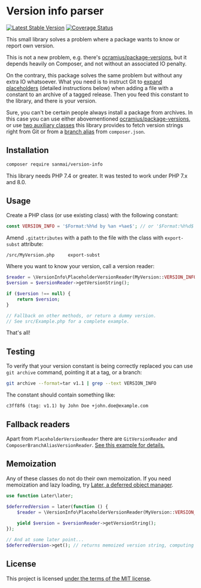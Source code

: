 # Version info parser

[![Latest Stable Version](https://poser.pugx.org/sanmai/version-info/v/stable)](https://packagist.org/packages/sanmai/version-info)
[![Coverage Status](https://coveralls.io/repos/github/sanmai/version-info/badge.svg?branch=master)](https://coveralls.io/github/sanmai/version-info?branch=master)

This small library solves a problem where a package wants to know or report own version.

This is not a new problem, e.g. there's [ocramius/package-versions](https://github.com/Ocramius/PackageVersions),
but it depends heavily on Composer, and not without an associated IO penalty.

On the contrary, this package solves the same problem but without any extra IO whatsoever. What you need 
is to instruct Git to [expand placeholders](https://git-scm.com/docs/gitattributes#_export_subst) (detailed 
instructions below) when adding a file with a constant to an archive of a tagged release. Then you feed 
this constant to the library, and there is your version.

Sure, you can't be certain people always install a package from archives. In this case you can use 
either abovementioned [ocramius/package-versions](https://github.com/Ocramius/PackageVersions), or
use [two auxiliary classes](#fallback-readers) this library provides to fetch version strings right from Git or from a [branch 
alias](https://getcomposer.org/doc/articles/aliases.md#branch-alias) from `composer.json`.

## Installation

```bash
composer require sanmai/version-info
```

This library needs PHP 7.4 or greater. It was tested to work under PHP 7.x and 8.0.

## Usage

Create a PHP class (or use existing class) with the following constant: 

```php
const VERSION_INFO = '$Format:%h%d by %an +%ae$'; // or '$Format:%h%d$'
```

Amend `.gitattributes` with a path to the file with the class with `export-subst` attribute:

```
/src/MyVersion.php     export-subst
```

Where you want to know your version, call a version reader:

```php
$reader = \VersionInfo\PlaceholderVersionReader(MyVersion::VERSION_INFO);
$version = $versionReader->getVersionString();

if ($version !== null) {
    return $version;
}

// Fallback on other methods, or return a dummy version.
// See src/Example.php for a complete example.
```

That's all!

## Testing

To verify that your version constant is being correctly replaced you can use `git archive` command, pointing it at a tag, or a branch:

```bash
git archive --format=tar v1.1 | grep --text VERSION_INFO
```

The constant should contain something like:

```
c3ff8f6 (tag: v1.1) by John Doe +john.doe@example.com
```

## Fallback readers 

Apart from `PlaceholderVersionReader` there are `GitVersionReader` and `ComposerBranchAliasVersionReader`. [See this example for details.](src/Example.php)

## Memoization

Any of these classes do not do their own memoization. If you need memoization and lazy loading, try [Later, a deferred object manager](https://github.com/sanmai/later).

```php
use function Later\later;

$deferredVersion = later(function () {
    $reader = \VersionInfo\PlaceholderVersionReader(MyVersion::VERSION_INFO);
    
    yield $version = $versionReader->getVersionString();
});

// And at some later point...
$deferredVersion->get(); // returns memoized version string, computing it on the spot, as needed
```

## License

This project is licensed [under the terms of the MIT license](LICENSE).





